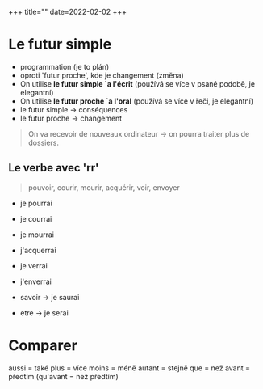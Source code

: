 +++
	title=""
	date=2022-02-02
+++

# Le futur simple
- programmation (je to plán)
- oproti 'futur proche', kde je changement (změna)
- On utilise **le futur simple `a l'écrit**  (používá se více v psané podobě, je elegantní)
- On utilise **le futur proche `a l'oral** (používá se více v řeči, je elegantní)
- le futur simple $\to$ conséquences
- le futur proche $\to$ changement
> On va recevoir de nouveaux ordinateur $\to$ on pourra traiter plus de dossiers.

## Le verbe avec 'rr'
> pouvoir, courir, mourir, acquérir, voir, envoyer
- je pourrai
- je courrai
- je mourrai
- j'acquerrai
- je verrai
- j'enverrai

- savoir $\to$ je saurai
- etre $\to$ je serai

# Comparer
aussi = také
plus = více 
moins = méně
autant = stejně
que = než
avant = předtím (qu'avant = než předtím)




